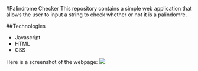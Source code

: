 #Palindrome Checker
This repository contains a simple web application that allows the user to input a string to check whether or not it is a palindomre. 

##Technologies
* Javascript
* HTML
* CSS

Here is a screenshot of the webpage:
![](palindromeChecker.png)
